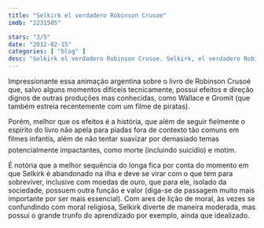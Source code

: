 ```yaml
---
title: "Selkirk el verdadero Robinson Crusoe"
imdb: "2231505"

stars: "3/5"
date: "2012-02-15"
categories: [ "blog" ]
desc: "Selkirk el verdadero Robinson Crusoe. Selkirk, el verdadero Robinson Crusoe (Uruguay, 2012). Dirigido por Walter Tournier. Escrito por Enrique Cortés, Mario Jacob, Walter Tournier. Com Omar Aranda, Marcelo Armand, Diego Brizzi, Mariano Chiesa, Ariel Cister, Gustavo Dardés, Mario De Candia, Leandro Dugatkin, Pablo Gondolfo."
---
```

Impressionante essa animação argentina sobre o livro de Robinson Crusoé que, salvo alguns momentos difíceis tecnicamente, possui efeitos e direção dignos de outras produções mas conhecidas, como Wallace e Gromit (que também estreia recentemente com um filme de piratas).

Porém, melhor que os efeitos é a história, que além de seguir fielmente o espírito do livro não apela para piadas fora de contexto tão comuns em filmes infantis, além de não tentar suavizar por demasiado temas potencialmente impactantes, como morte (incluindo suicídio) e motim.

É notória que a melhor sequência do longa fica por conta do momento em que Selkirk é abandonado na ilha e deve se virar com o que tem para sobreviver, inclusive com moedas de ouro, que para ele, isolado da sociedade, possuem outra função e valor (diga-se de passagem muito mais importante por ser mais essencial).
Com ares de lição de moral, às vezes se confundindo com moral religiosa, Selkirk diverte de maneira moderada, mas possui o grande trunfo do aprendizado por exemplo, ainda que idealizado.

